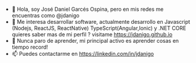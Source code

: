 - 👋 Hola, soy José Daniel Garcés Ospina, pero en mis redes me encuentras como @jdanigo
- 👀 Me interesa desarrollar software, actualmente desarrollo en Javascript (Nodejs, ReactJS, ReactNative) TypeScript(Angular,Ionic) y .NET CORE quieres saber mas de mi perfil ? visitame https://jdanigo.github.io
- 🌱 Nunca paro de aprender, mi principal activo es aprender cosas en tiempo record!
- 📫 Puedes contactarme en https://linkedin.com/in/jdanigo
